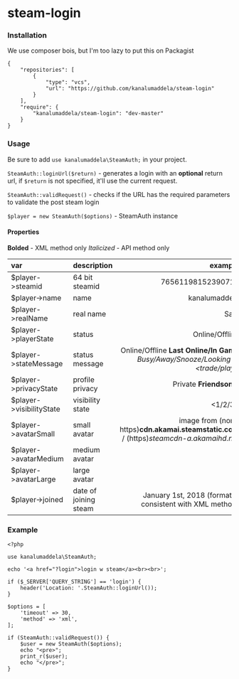 # steam-login

### Installation
We use composer bois, but I'm too lazy to put this on Packagist
```
{
    "repositories": [
        {
            "type": "vcs",
            "url": "https://github.com/kanalumaddela/steam-login"
        }
    ],
    "require": {
        "kanalumaddela/steam-login": "dev-master"
    }
}
```

### Usage
Be sure to add `use kanalumaddela\SteamAuth;` in your project.

`SteamAuth::loginUrl($return)` - generates a login with an **optional** return url, if `$return` is not specified, it'll use the current request.

`SteamAuth::validRequest()` - checks if the URL has the required parameters to validate the post steam login

`$player = new SteamAuth($options)` - SteamAuth instance

#### Properties

**Bolded** - XML method only
*Italicized* - API method only

| var | description | example |
| :------- | :--- | ---: |
| $player->steamid | 64 bit steamid | 76561198152390718 |
| $player->name | name | kanalumaddela |
| $player->realName | real name | Sam |
| $player->playerState | status | Online/Offline |
| $player->stateMessage | status message | Online/Offline **Last Online/In Game <game>** *Busy/Away/Snooze/Looking to <trade/play>* |
| $player->privacyState | profile privacy | Private **Friendsonly** |
| $player->visibilityState | visibility state | <1/2/3> |
| $player->avatarSmall | small avatar | image from (non-https)**cdn.akamai.steamstatic.com** / (https)*steamcdn-a.akamaihd.net*|
| $player->avatarMedium | medium avatar | ^ |
| $player->avatarLarge | large avatar | ^ |
| $player->joined | date of joining steam | January 1st, 2018 (format is consistent with XML method) |

### Example
```
<?php

use kanalumaddela\SteamAuth;

echo '<a href="?login">login w steam</a><br><br>';

if ($_SERVER['QUERY_STRING'] == 'login') {
	header('Location: '.SteamAuth::loginUrl());
}

$options = [
	'timeout' => 30,
	'method' => 'xml',
];

if (SteamAuth::validRequest()) {
	$user = new SteamAuth($options);
	echo "<pre>";
	print_r($user);
	echo "</pre>";
}

```
